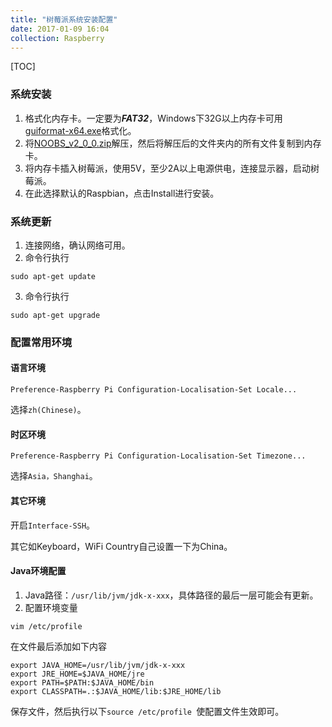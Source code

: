 ```yaml
---
title: "树莓派系统安装配置"
date: 2017-01-09 16:04
collection: Raspberry
---
```

[TOC]

### 系统安装
1. 格式化内存卡。一定要为***FAT32***，Windows下32G以上内存卡可用[guiformat-x64.exe](http://pan.baidu.com/s/1kUEPxaf)格式化。
2. 将[NOOBS_v2_0_0.zip](http://pan.baidu.com/s/1qYwE7yW)解压，然后将解压后的文件夹内的所有文件复制到内存卡。
3. 将内存卡插入树莓派，使用5V，至少2A以上电源供电，连接显示器，启动树莓派。
4. 在此选择默认的Raspbian，点击Install进行安装。

### 系统更新
1. 连接网络，确认网络可用。
2. 命令行执行
```
sudo apt-get update
```
3. 命令行执行
```
sudo apt-get upgrade
```

### 配置常用环境
#### 语言环境
`Preference-Raspberry Pi Configuration-Localisation-Set Locale...`

选择`zh(Chinese)`。
#### 时区环境
`Preference-Raspberry Pi Configuration-Localisation-Set Timezone...`

选择`Asia，Shanghai`。

#### 其它环境
开启`Interface-SSH`。

其它如Keyboard，WiFi Country自己设置一下为China。

#### Java环境配置
1. Java路径：`/usr/lib/jvm/jdk-x-xxx`，具体路径的最后一层可能会有更新。
2. 配置环境变量
```
vim /etc/profile
```
在文件最后添加如下内容
```
export JAVA_HOME=/usr/lib/jvm/jdk-x-xxx
export JRE_HOME=$JAVA_HOME/jre
export PATH=$PATH:$JAVA_HOME/bin
export CLASSPATH=.:$JAVA_HOME/lib:$JRE_HOME/lib
```
保存文件，然后执行以下`source /etc/profile
`使配置文件生效即可。